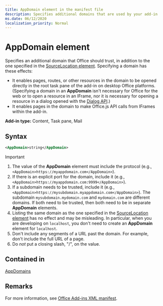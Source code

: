 ```yaml
---
title: AppDomain element in the manifest file
description: Specifies additional domains that are used by your add-in and should be trusted by Office.
ms.date: 06/12/2020
localization_priority: Normal
---
```


# AppDomain element

Specifies an additional domain that Office should trust, in addition to the one specified in the [SourceLocation element](sourcelocation.md). Specifying a domain has these effects:

- It enables pages, routes, or other resources in the domain to be opened directly in the root task pane of the add-in on desktop Office platforms. (Specifying a domain in an **AppDomain** isn't necessary for Office for the web or to open a resource in an IFrame, nor it is necessary for opening a resource in a dialog opened with the [Dialog API](../../develop/dialog-api-in-office-add-ins.md).)
- It enables pages in the domain to make Office.js API calls from IFrames within the add-in.

**Add-in type:** Content, Task pane, Mail

## Syntax

```XML
<AppDomain>string</AppDomain>
```

> [!IMPORTANT]
> 1. The value of the **AppDomain** element must include the protocol (e.g., `<AppDomain>https://myappdomain.com</AppDomain>`).
> 2. If there is an explicit port for the domain, include it (e.g.,`<AppDomain>https://myappdomain.com:9999</AppDomain>`).
> 3. If a subdomain needs to be trusted, include it (e.g.,`<AppDomain>https://mysubdomain.myappdomain.com</AppDomain>`). The subdomain `mysubdomain.mydomain.com` and `mydomain.com` are different domains. If both need to be trusted, then both need to be in separate **AppDomain** elements.
> 4. Listing the same domain as the one specified in the [SourceLocation element](sourcelocation.md) has no effect and may be misleading. In particular, when you are developing on `localhost`, you don't need to create an **AppDomain** element for `localhost`.
> 5. Don't include any segments of a URL past the domain. For example, don't include the full URL of a page.
> 6. Do *not* put a closing slash, "/", on the value.

## Contained in

[AppDomains](appdomains.md)

## Remarks

For more information, see [Office Add-ins XML manifest](../../develop/add-in-manifests.md).
